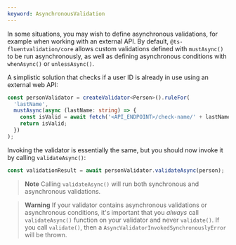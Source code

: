 ```yaml
---
keyword: AsynchronousValidation
---
```


In some situations, you may wish to define asynchronous validations, for example when working with an external API. By default, `@ts-fluentvalidation/core` allows custom validations defined with `mustAsync()` to be run asynchronously, as well as defining asynchronous conditions with `whenAsync()` or `unlessAsync()`.

A simplistic solution that checks if a user ID is already in use using an external web API:

```typescript
const personValidator = createValidator<Person>().ruleFor(
  'lastName',
  mustAsync(async (lastName: string) => {
    const isValid = await fetch('<API_ENDPOINT>/check-name/' + lastName);
    return isValid;
  })
);
```

Invoking the validator is essentially the same, but you should now invoke it by calling `validateAsync()`:

```typescript
const validationResult = await personValidator.validateAsync(person);
```

> **Note**
> Calling `validateAsync()` will run both synchronous and asynchronous validations.

> **Warning**
> If your validator contains asynchronous validations or asynchronous conditions, it's important that you _always_ call `validateAsync()` function on your validator and never `validate()`. If you call `validate()`, then a `AsyncValidatorInvokedSynchronouslyError` will be thrown.
